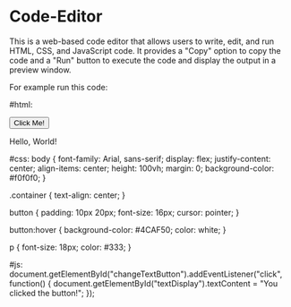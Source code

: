 # Code-Editor

This is a web-based code editor that allows users to write, edit, and run HTML, CSS, and JavaScript code. It provides a "Copy" option to copy the code and a "Run" button to execute the code and display the output in a preview window.

For example run this code:

#html:
<!DOCTYPE html>
<html lang="en">
<head>
    <meta charset="UTF-8">
    <meta name="viewport" content="width=device-width, initial-scale=1.0">
    <title>Button Click Example</title>
    <link rel="stylesheet" href="styles.css">
</head>
<body>
    <div class="container">
        <button id="changeTextButton">Click Me!</button>
        <p id="textDisplay">Hello, World!</p>
    </div>
    <script src="script.js"></script>
</body>
</html>


#css:
body {
    font-family: Arial, sans-serif;
    display: flex;
    justify-content: center;
    align-items: center;
    height: 100vh;
    margin: 0;
    background-color: #f0f0f0;
}

.container {
    text-align: center;
}

button {
    padding: 10px 20px;
    font-size: 16px;
    cursor: pointer;
}

button:hover {
    background-color: #4CAF50;
    color: white;
}

p {
    font-size: 18px;
    color: #333;
}



#js:
document.getElementById("changeTextButton").addEventListener("click", function() {
    document.getElementById("textDisplay").textContent = "You clicked the button!";
});
